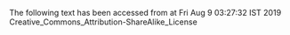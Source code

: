 The following text has been accessed from at Fri Aug 9 03:27:32 IST 2019
Creative_Commons_Attribution-ShareAlike_License
